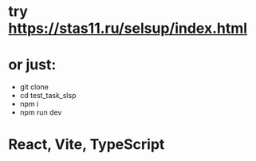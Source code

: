 # try https://stas11.ru/selsup/index.html

# or just:
- git clone
- cd test_task_slsp
- npm i
- npm run dev

# React, Vite, TypeScript

